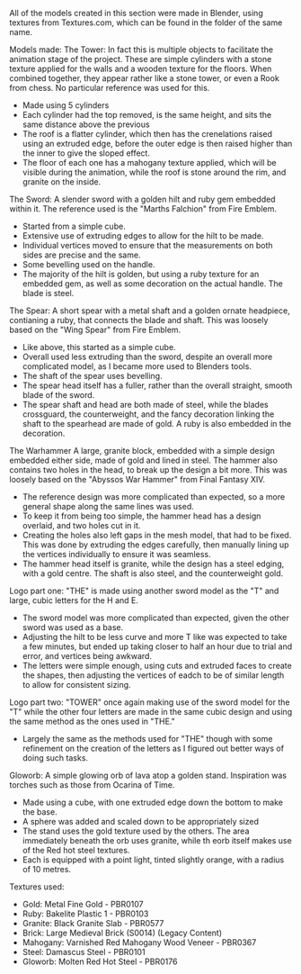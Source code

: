 All of the models created in this section were made in Blender, using textures from Textures.com, which can be found in the folder of the same name.

Models made:
The Tower: In fact this is multiple objects to facilitate the animation stage of the project. These are simple cylinders with a stone texture applied for the walls and a wooden texture for the floors. When combined together, they appear rather like a stone tower, or even a Rook from chess. No particular reference was used for this.
- Made using 5 cylinders
- Each cylinder had the top removed, is the same height, and sits the same distance above the previous
- The roof is a flatter cylinder, which then has the crenelations raised using an extruded edge, before the outer edge is then raised higher than the inner to give the sloped effect.
- The floor of each one has a mahogany texture applied, which will be visible during the animation, while the roof is stone around the rim, and granite on the inside.

The Sword: A slender sword with a golden hilt and ruby gem embedded within it. The reference used is the "Marths Falchion" from Fire Emblem.
- Started from a simple cube.
- Extensive use of extruding edges to allow for the hilt to be made.
- Individual vertices moved to ensure that the measurements on both sides are precise and the same.
- Some bevelling used on the handle.
- The majority of the hilt is golden, but using a ruby texture for an embedded gem, as well as some decoration on the actual handle. The blade is steel.

The Spear: A short spear with a metal shaft and a golden ornate headpiece, contianing a ruby, that connects the blade and shaft. This was loosely based on the "Wing Spear" from Fire Emblem.
- Like above, this started as a simple cube.
- Overall used less extruding than the sword, despite an overall more complicated model, as I became more used to Blenders tools.
- The shaft of the spear uses bevelling.
- The spear head itself has a fuller, rather than the overall straight, smooth blade of the sword.
- The spear shaft and head are both made of steel, while the blades crossguard, the counterweight, and the fancy decoration linking the shaft to the spearhead are made of gold. A ruby is also embedded in the decoration.

The Warhammer A large, granite block, embedded with a simple design embedded either side, made of gold and lined in steel. The hammer also contains two holes in the head, to break up the design a bit more. This was loosely based on the "Abyssos War Hammer" from Final Fantasy XIV.
- The reference design was more complicated than expected, so a more general shape along the same lines was used.
- To keep it from being too simple, the hammer head has a design overlaid, and two holes cut in it.
- Creating the holes also left gaps in the mesh model, that had to be fixed. This was done by extruding the edges carefully, then manually lining up the vertices individually to ensure it was seamless.
- The hammer head itself is granite, while the design has a steel edging, with a gold centre. The shaft is also steel, and the counterweight gold.
 
Logo part one: "THE" is made using another sword model as the "T" and large, cubic letters for the H and E.
- The sword model was more complicated than expected, given the other sword was used as a base.
- Adjusting the hilt to be less curve and more T like was expected to take a few minutes, but ended up taking closer to half an hour due to trial and error, and vertices being awkward.
- The letters were simple enough, using cuts and extruded faces to create the shapes, then adjusting the vertices of eadch to be of similar length to allow for consistent sizing.

Logo part two: "TOWER" once again making use of the sword model for the "T" while the other four letters are made in the same cubic design and using the same method as the ones used in "THE."
- Largely the same as the methods used for "THE" though with some refinement on the creation of the letters as I figured out better ways of doing such tasks.

Gloworb: A simple glowing orb of lava atop a golden stand. Inspiration was torches such as those from Ocarina of Time.
- Made using a cube, with one extruded edge down the bottom to make the base.
- A sphere was added and scaled down to be appropriately sized
- The stand uses the gold texture used by the others. The area immediately beneath the orb uses granite, while th eorb itself makes use of the Red hot steel textures.
- Each is equipped with a point light, tinted slightly orange, with a radius of 10 metres.

Textures used:
- Gold: Metal Fine Gold - PBR0107
- Ruby: Bakelite Plastic 1 - PBR0103
- Granite: Black Granite Slab - PBR0577
- Brick: Large Medieval Brick (S0014) (Legacy Content)
- Mahogany: Varnished Red Mahogany Wood Veneer - PBR0367
- Steel: Damascus Steel - PBR0101
- Gloworb: Molten Red Hot Steel - PBR0176
